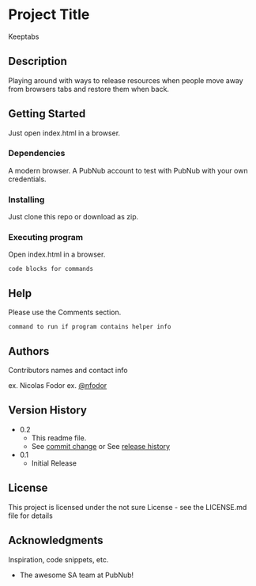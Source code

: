# Project Title

Keeptabs

## Description

Playing around with ways to release resources when people move away from browsers tabs and restore them when back.

## Getting Started

Just open index.html in a browser.

### Dependencies

A modern browser. A PubNub account to test with PubNub with your own credentials.

### Installing

Just clone this repo or download as zip.

### Executing program

Open index.html in a browser.
```
code blocks for commands
```

## Help

Please use the Comments section.
```
command to run if program contains helper info
```

## Authors

Contributors names and contact info

ex. Nicolas Fodor
ex. [@nfodor](https://twitter.com/nfodor)

## Version History

* 0.2
    * This readme file.
    * See [commit change]() or See [release history]()
* 0.1
    * Initial Release

## License

This project is licensed under the not sure License - see the LICENSE.md file for details

## Acknowledgments

Inspiration, code snippets, etc.
* The awesome SA team at PubNub!
